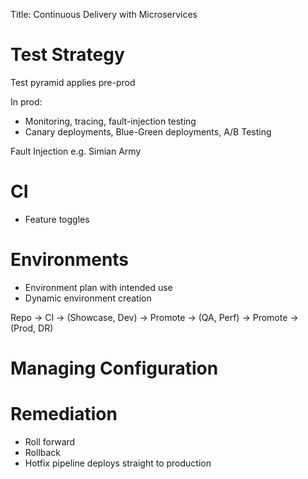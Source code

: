 Title: Continuous Delivery with Microservices

# Test Strategy

Test pyramid applies pre-prod

In prod:

* Monitoring, tracing, fault-injection testing
* Canary deployments, Blue-Green deployments, A/B Testing

Fault Injection e.g. Simian Army

# CI

* Feature toggles

# Environments

* Environment plan with intended use
* Dynamic environment creation

Repo -> CI -> (Showcase, Dev) -> Promote -> (QA, Perf) -> Promote ->
(Prod, DR)

# Managing Configuration

# Remediation

* Roll forward
* Rollback
* Hotfix pipeline deploys straight to production
